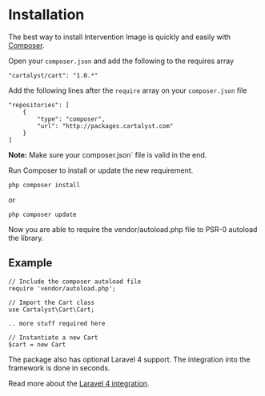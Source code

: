 # Installation

The best way to install Intervention Image is quickly and easily with [Composer](http://getcomposer.org).

Open your `composer.json` and add the following to the requires array

	"cartalyst/cart": "1.0.*"

Add the following lines after the `require` array on your `composer.json` file

	"repositories": [
		{
			"type": "composer",
			"url": "http://packages.cartalyst.com"
		}
	]

**Note:** Make sure your composer.json` file is valid in the end.


Run Composer to install or update the new requirement.

	php composer install

or

	php composer update

Now you are able to require the vendor/autoload.php file to PSR-0 autoload the library.

## Example

	// Include the composer autoload file
	require 'vendor/autoload.php';

	// Import the Cart class
	use Cartalyst\Cart\Cart;

	.. more stuff required here

	// Instantiate a new Cart
	$cart = new Cart

The package also has optional Laravel 4 support. The integration into the framework is done in seconds.

Read more about the [Laravel 4 integration]({url}/introduction/laravel-4).
